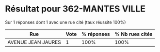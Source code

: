# Résultat pour 362-MANTES VILLE

Sur 1 réponses dont 1 avec une rue cité (taux réussite 100%)

| Rue | Vote | % réponses | % Nb rues cités|
|-----|------|------------|----------------|
| AVENUE JEAN JAURES | 1 | 100% | 100%|
